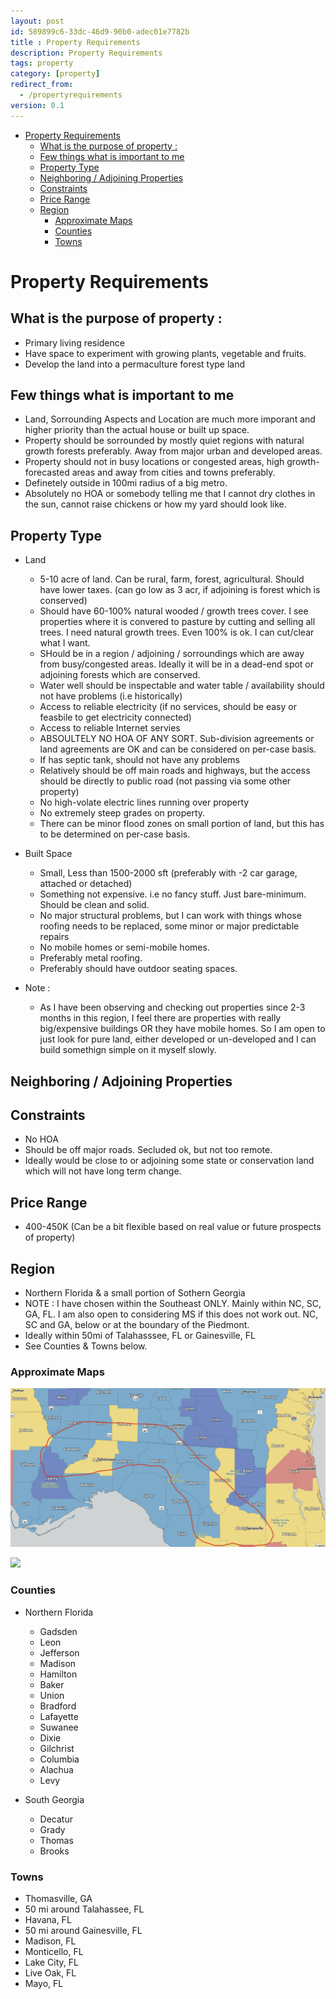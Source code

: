 ```yaml
---
layout: post
id: 589899c6-33dc-46d9-90b0-adec01e7782b
title : Property Requirements 
description: Property Requirements 
tags: property 
category: [property]
redirect_from:
  - /propertyrequirements
version: 0.1
---
```


- [Property Requirements](#property-requirements)
  - [What is the purpose of property :](#what-is-the-purpose-of-property-)
  - [Few things what is important to me](#few-things-what-is-important-to-me)
  - [Property Type](#property-type)
  - [Neighboring / Adjoining Properties](#neighboring--adjoining-properties)
  - [Constraints](#constraints)
  - [Price Range](#price-range)
  - [Region](#region)
    - [Approximate Maps](#approximate-maps)
    - [Counties](#counties)
    - [Towns](#towns)

# Property Requirements

## What is the purpose of property :
- Primary living residence
- Have space to experiment with growing plants, vegetable and fruits. 
- Develop the land into a permaculture forest type land

## Few things what is important to me
- Land, Sorrounding Aspects and Location are much more imporant and higher priority than the actual house or built up space. 
- Property should be sorrounded by mostly quiet regions with natural growth forests preferably. Away from major urban and developed areas.
- Property should not in busy locations or congested areas, high growth-forecasted areas and away from cities and towns preferably.
- Definetely outside in 100mi radius of a big metro.
- Absolutely no HOA or somebody telling me that I cannot dry clothes in the sun, cannot raise chickens or how my yard should look like.

## Property Type
- Land
  - 5-10 acre of land. Can be rural, farm, forest, agricultural. Should have lower taxes. (can go low as 3 acr, if adjoining is forest which is conserved)
  - Should have 60-100% natural wooded / growth trees cover. I see properties where it is convered to pasture by cutting and selling all trees. I need natural growth trees. Even 100% is ok. I can cut/clear what I want.
  - SHould be in a region / adjoining / sorroundings which are away from busy/congested areas. Ideally it will be in a dead-end spot or adjoining forests which are conserved. 
  - Water well should be inspectable and water table / availability should not have problems (i.e historically)
  - Access to reliable electricity (if no services, should be easy or feasbile to get electricity connected)
  - Access to reliable Internet servies
  - ABSOULTELY NO HOA OF ANY SORT. Sub-division agreements or land agreements are OK and can be considered on per-case basis.
  - If has septic tank, should not have any problems
  - Relatively should be off main roads and highways, but the access should be directly to public road (not passing via some other property)
  - No high-volate electric lines running over property 
  - No extremely steep grades on property. 
  - There can be minor flood zones on small portion of land, but this has to be determined on per-case basis.

- Built Space
  - Small, Less than 1500-2000 sft (preferably with -2 car garage, attached or detached)
  - Something not expensive. i.e no fancy stuff. Just bare-minimum. Should be clean and solid.
  - No major structural problems, but I can work with things whose roofing needs to be replaced, some minor or major predictable repairs
  - No mobile homes or semi-mobile homes. 
  - Preferably metal roofing. 
  - Preferably should have outdoor seating spaces.

- Note : 
  - As I have been observing and checking out properties since 2-3 months in this region, I feel there are properties with really big/expensive buildings OR they have mobile homes. So I am open to just look for pure land, either developed or un-developed and I can build somethign simple on it myself slowly.

## Neighboring / Adjoining Properties
## Constraints
- No HOA
- Should be off major roads. Secluded ok, but not too remote.
- Ideally would be close to or adjoining some state or conservation land which will not have long term change.
## Price Range
- 400-450K (Can be a bit flexible based on real value or future prospects of property)
## Region
- Northern Florida & a small portion of Sothern Georgia
- NOTE : I have chosen within the Southeast ONLY. Mainly within NC, SC, GA, FL. I am also open to considering MS if this does not work out. NC, SC and GA, below or at the boundary of the Piedmont.
- Ideally within 50mi of Talahasssee, FL or Gainesville, FL
- See Counties & Towns below.

### Approximate Maps
![](PreferredRegionFLGA-Counties.png)

![](PreferredRegionFLGA-Topo_2.png)

### Counties
- Northern Florida
  - Gadsden
  - Leon
  - Jefferson
  - Madison
  - Hamilton
  - Baker
  - Union
  - Bradford
  - Lafayette
  - Suwanee
  - Dixie
  - Gilchrist
  - Columbia
  - Alachua
  - Levy
  
- South Georgia
  - Decatur
  - Grady
  - Thomas
  - Brooks

### Towns 
- Thomasville, GA
- 50 mi around Talahassee, FL
- Havana, FL
- 50 mi around Gainesville, FL
- Madison, FL
- Monticello, FL
- Lake City, FL
- Live Oak, FL
- Mayo, FL  